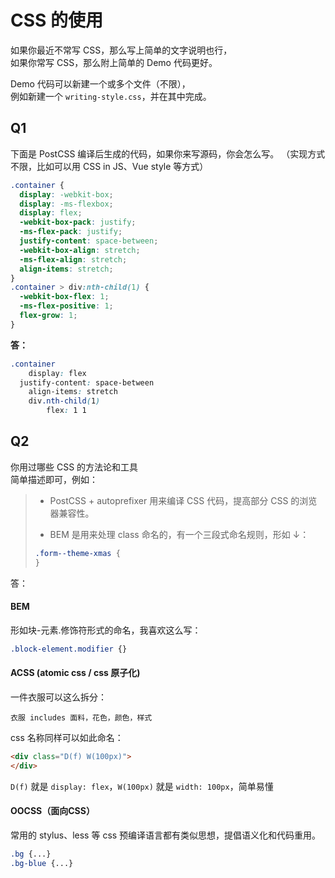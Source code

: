 # CSS 的使用

如果你最近不常写 CSS，那么写上简单的文字说明也行，  
如果你常写 CSS，那么附上简单的 Demo 代码更好。

Demo 代码可以新建一个或多个文件（不限），  
例如新建一个 `writing-style.css`，并在其中完成。

## Q1

下面是 PostCSS 编译后生成的代码，如果你来写源码，你会怎么写。
（实现方式不限，比如可以用 CSS in JS、Vue style 等方式）

```css
.container {
  display: -webkit-box;
  display: -ms-flexbox;
  display: flex;
  -webkit-box-pack: justify;
  -ms-flex-pack: justify;
  justify-content: space-between;
  -webkit-box-align: stretch;
  -ms-flex-align: stretch;
  align-items: stretch;
}
.container > div:nth-child(1) {
  -webkit-box-flex: 1;
  -ms-flex-positive: 1;
  flex-grow: 1;
}
```

**答：**

```css
.container 
	display: flex
  justify-content: space-between
	align-items: stretch
	div.nth-child(1)
		flex: 1 1 
```

## Q2

你用过哪些 CSS 的方法论和工具  
简单描述即可，例如：

> - PostCSS + autoprefixer 用来编译 CSS 代码，提高部分 CSS 的浏览器兼容性。
>
> - BEM 是用来处理 class 命名的，有一个三段式命名规则，形如 ↓：
>
> ```css
> .form--theme-xmas {
> }
> ```

答：

#### BEM

形如块-元素.修饰符形式的命名，我喜欢这么写：

```css
.block-element.modifier {}
```

#### ACSS (atomic css / css 原子化)

一件衣服可以这么拆分：

```
衣服 includes 面料，花色，颜色，样式
```

css 名称同样可以如此命名：

```html
<div class="D(f) W(100px)">
</div>
```

`D(f)` 就是 `display: flex`，`W(100px)` 就是 `width: 100px`，简单易懂

#### OOCSS（面向CSS）

常用的 stylus、less 等 css 预编译语言都有类似思想，提倡语义化和代码重用。

```css
.bg {...}
.bg-blue {...}
```

